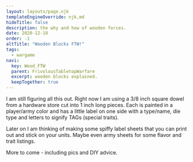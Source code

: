 ```yaml
---
layout: layouts/page.njk
templateEngineOverride: njk,md
hideTitle: false
description: the why and how of wooden forces. 
date: 2020-12-18
order: -1
altTitle: "Wooden Blocks FTW!" 
tags:
  - wargame
navi:
  key: Wood_FTW
  parent: FrivolousTabletopWarfare
  excerpt: wooden blocks explained.
  keepTogether: true
---
```


I am still figuring all this out. Right now I am using a 3/8 inch square dowel from a hardware store cut into 1 inch long pieces. Each is painted in a player/army color and has a little label on one side with a type/name, die type and letters to signify TAGs (special traits).

Later on I am thinking of making some spiffy label sheets that you can print out and stick on your units. Maybe even army sheets for some flavor and trait listings.

More to come - including pics and DIY advice.